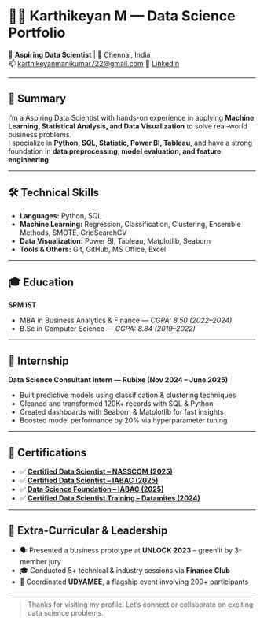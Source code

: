 # 👨‍💻 Karthikeyan M — Data Science Portfolio

🎯 **Aspiring Data Scientist** | 📍 Chennai, India  
📫 karthikeyanmanikumar722@gmail.com
🔗 [LinkedIn](https://www.linkedin.com/in/karthikeyan-manikumar/)

---

## 🧠 Summary

I’m a Aspiring Data Scientist with hands-on experience in applying **Machine Learning, Statistical Analysis, and Data Visualization** to solve real-world business problems.  
I specialize in **Python, SQL, Statistic, Power BI, Tableau**, and have a strong foundation in **data preprocessing, model evaluation, and feature engineering**.

---

## 🛠️ Technical Skills

- **Languages:** Python, SQL  
- **Machine Learning:** Regression, Classification, Clustering, Ensemble Methods, SMOTE, GridSearchCV  
- **Data Visualization:** Power BI, Tableau, Matplotlib, Seaborn  
- **Tools & Others:** Git, GitHub, MS Office, Excel  

---

## 🎓 Education

**SRM IST**  
- MBA in Business Analytics & Finance — *CGPA: 8.50 (2022–2024)*  
- B.Sc in Computer Science — *CGPA: 8.84 (2019–2022)*

---

## 🏢 Internship

**Data Science Consultant Intern — Rubixe (Nov 2024 – June 2025)**  
- Built predictive models using classification & clustering techniques  
- Cleaned and transformed 120K+ records with SQL & Python  
- Created dashboards with Seaborn & Matplotlib for fast insights  
- Boosted model performance by 20% via hyperparameter tuning  

---

## 🏅 Certifications

- ✅ [**Certified Data Scientist – NASSCOM (2025)**](https://fsp-assessment-certificates.s3.ap-southeast-1.amazonaws.com/%27/s3/buckets/fsp-assessment-certificates%27/Karthikeyan%2BM_7wqhli5bls.pdf.pdf)   
- ✅ [**Certified Data Scientist – IABAC (2025)**](https://drive.google.com/file/d/1o5Zr2zjjnFX6ACRbP6eXZqNKdhmaJra9/view)  
- ✅ [**Data Science Foundation – IABAC (2025)**](https://drive.google.com/file/d/1A2y9VkqoEpTISSY5PVIeZq6X-yH1hSLj/view)  
- ✅ [**Certified Data Scientist Training – Datamites (2024)**](https://s3uploadobject.s3.amazonaws.com/erp_webinar_certificate/erp_enroll_certificate/COCMPL25021717397761988580.pdf)  

---

## 🧩 Extra-Curricular & Leadership

- 🗣️ Presented a business prototype at **UNLOCK 2023** – greenlit by 3-member jury  
- 🎓 Conducted 5+ technical & industry sessions via **Finance Club**  
- 🎉 Coordinated **UDYAMEE**, a flagship event involving 200+ participants

---

> Thanks for visiting my profile! Let’s connect or collaborate on exciting data science problems.
